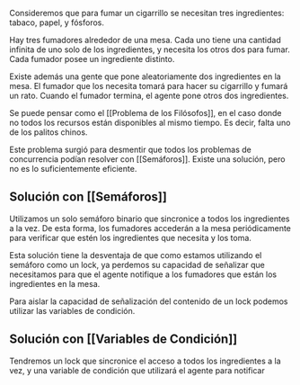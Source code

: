 Consideremos que para fumar un cigarrillo se necesitan tres ingredientes: tabaco, papel, y fósforos.

Hay tres fumadores alrededor de una mesa. Cada uno tiene una cantidad infinita de uno solo de los ingredientes, y necesita los otros dos para fumar. Cada fumador posee un ingrediente distinto.

Existe además una gente que pone aleatoriamente dos ingredientes en la mesa. El fumador que los necesita tomará para hacer su cigarrillo y fumará un rato. Cuando el fumador termina, el agente pone otros dos ingredientes.

Se puede pensar como el [[Problema de los Filósofos]], en el caso donde no todos los recursos están disponibles al mismo tiempo. Es decir, falta uno de los palitos chinos.

Este problema surgió para desmentir que todos los problemas de concurrencia podían resolver con [[Semáforos]]. Existe una solución, pero no es lo suficientemente eficiente.

## Solución con [[Semáforos]]

Utilizamos un solo semáforo binario que sincronice a todos los ingredientes a la vez. De esta forma, los fumadores accederán a la mesa periódicamente para verificar que estén los ingredientes que necesita y los toma.

Esta solución tiene la desventaja de que como estamos utilizando el semáforo como un lock, ya perdemos su capacidad de señalizar que necesitamos para que el agente notifique a los fumadores que están los ingredientes en la mesa.

Para aislar la capacidad de señalización del contenido de un lock podemos utilizar las variables de condición.

## Solución con [[Variables de Condición]]

Tendremos un lock que sincronice el acceso a todos los ingredientes a la vez, y una variable de condición que utilizará el agente para notificar
